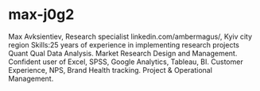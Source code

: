 # max-j0g2
Max Avksientiev, Research specialist
linkedin.com/ambermagus/, Kyiv city region
Skills:25 years of experience in implementing research projects
  Quant Qual Data Analysis.
  Market Research Design and Management.
  Confident user of Excel, SPSS, Google Analytics, Tableau, BI.
  Customer Experience, NPS, Brand Health tracking.
  Project & Operational Management.
